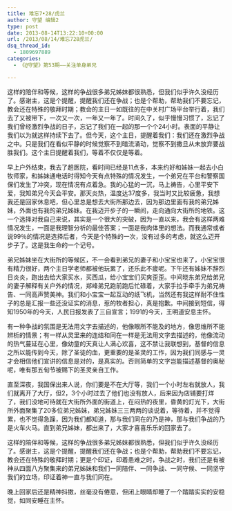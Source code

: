 ```yaml
---
title: 难忘7•28/虎兰
author: 守望 编辑2
type: post
date: 2013-08-14T13:22:10+00:00
url: /2013/08/14/难忘728虎兰/
dsq_thread_id:
  - 1809697889
categories:
  - 《@守望》第53期——关注单身弟兄

---
```

<p class="mceWPmore" title="更多...">
  这样的陪伴和等候，这样的争战很多弟兄姊妹都很熟悉，但我们似乎许久没经历了。感谢主，这是个提醒，提醒我们还在争战；也是个帮助，帮助我们不要忘记，教会还在特殊的敬拜时期；<strong></strong><!--more-->教会的主日一如既往的在中关村广场平台举行着，我们去了又被带下，一次又一次，一年又一年了。时间久了，似乎慢慢习惯了，忘记了我们曾经激烈争战的日子，忘记了我们在一起的那一个个24小时。表面的平静让我们以为就这样持续下去了。但今天，这个主日，提醒着我们：我们还在激烈争战之中。只是我们在看似平静的时候觉察不到暗流涌动，觉察不到撒旦从未放弃要战胜我们。这个主日提醒着我们，等着不仅仅是等着。
</p>

早上户外结束，我去了趟医院，看时间已经是11点多，本来约好和姊妹一起去小白牧师家，和姊妹通电话时得知今天有点特殊的情况发生，一个弟兄在平台和警察国保们发生了冲突，现在情况有点着急。我的心猛的一沉，马上祷告，心里平安下爱，我知弟兄今天会平安。那天炎热，温度达37度多，我当时又比较疲惫，我想我还是回家休息吧，但心里总是想去大街所那边去，因为那边里面有我的弟兄姊妹，外面也有我的弟兄姊妹。在我迈开步子的一瞬间，走向通向大街所的地铁。这一个选择对我自己来说，其实是一个很大的突破，因为一直以来，我会有这样两难情况发生，一面是我理智分析的最佳答案；一面是我肉体里的想法。而我通常或者说99％的情况是选择后者，今天是个特殊的一次，没有过多的考虑，就这么迈开步子了。这是我生命的一个记号。

弟兄姊妹坐在大街所的等候区，不一会看到弟兄的妻子和小宝宝也来了，小宝宝很有精力很好，两个主日学老师都被他玩累了，还乐此不疲呢。下午还有姊妹不辞烈日炎炎，跑出去给大家买水，买西瓜，给小宝宝们买爽歪歪。中间晓东弟兄给弟兄的妻子解释有关户外的情况，郑峰弟兄跑前跑后忙碌着，大家手拉手牵手为弟兄祷告、一同高声赞美神。我们和小宝宝一起互动的纸飞机，当然还有我这样耐不住性子的总是汇报一些还没证实的消息，惹的牧者担心，真是抱歉。中间接到短信，得知1950年的今天，人民日报发表了三自宣言；1991的今天，王明道安息主怀。

有一种争战的氛围是无法用文字去描述的，他像眼所不能及的地方，像思维所不能辨析的情景；有一样从灵里来的连结和同在一样是无法用文字去描述的，他像流动的热气蔓延在心里，像幼童的天真让人满心欢喜，这不禁让我联想到，基督的信息之所以能传到今天，除了圣徒的血，更重要的是圣灵的工作，因为我们同感与一灵才会相信他们宣讲的信息是对的，是真实的。否则简单的文字岂能描述基督的奥秘呢，唯有那五旬节被赐下的圣灵亲自工作。

直至深夜，我国保出来人说，你们要是不在大厅等，我们一个小时左右就放人，我们就离开了大厅，但2，3个小时过去了他们也没有放人，后来因为店铺要打烊了，我们没地可待就在大街所外面的街道上，在闷热的夜里，昏黄的灯光下，大街所外面聚集了20多位弟兄姊妹，弟兄姊妹三三两两的谈说着，等待着，并不觉得累，也不觉得急躁，因为我们都知道，那与我们同在的乃是神，那与我们争战的乃是火车火马。直到弟兄姊妹，都出来了，大家才喜喜乐乐的回家去了。

这样的陪伴和等候，这样的争战很多弟兄姊妹都很熟悉，但我们似乎许久没经历了。感谢主，这是个提醒，提醒我们还在争战；也是个帮助，帮助我们不要忘记，教会还在特殊的敬拜时期；更是个印证，印着患难之时，争战之时，我们还是有被神从四面八方聚集来的弟兄姊妹和我们一同陪伴、一同争战、一同守候、一同坚守我们的立场，印证着神一直与我们同在。

晚上回家后还是精神抖擞，丝毫没有倦意，但闭上眼睛却睡了一个踏踏实实的安稳觉，如同安睡在主怀。